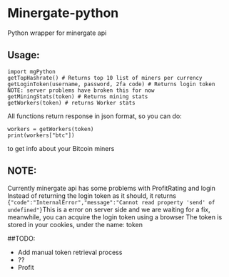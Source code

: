 # Minergate-python
Python wrapper for minergate api
## Usage:
```
import mgPython
getTopHashrate() # Returns top 10 list of miners per currency
getLoginToken(username, password, 2fa code) # Returns login token NOTE: server problems have broken this for now
getMiningStats(token) # Returns mining stats
getWorkers(token) # returns Worker stats
```

All functions return response in json format, so you can do:
```
workers = getWorkers(token)
print(workers["btc"])
```
to get info about your Bitcoin miners

## NOTE:
Currently minergate api has some problems with ProfitRating and login
Instead of returning the login token as it should, it returns `{"code":"InternalError","message":"Cannot read property 'send' of undefined"}`This is a error on server side and we are waiting for a fix, meanwhile, you can acquire the login token using a browser
The token is stored in your cookies, under the name: token

##TODO:
- Add manual token retrieval process
- ??
- Profit
